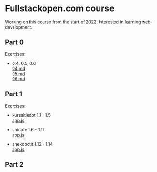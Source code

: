 # Fullstackopen.com course

Working on this course from the start of 2022. Interested in learning web-development.  

## Part 0 
Exercises: 
- 0.4, 0.5, 0.6  
    [04.md](./part0/04.md)   
    [05.md](./part0/05.md)   
    [06.md](./part0/06.md)   

## Part 1  

Exercises:
- kurssitiedot 1.1 - 1.5   
    [app.js](./part1/kurssitiedot/src/App.js)  

- unicafe 1.6 - 1.11  
    [app.js](./part1/unicafe/src/App.js)  

- anekdootit 1.12 - 1.14  
    [app.js](./part1/anekdootit/src/App.js)  


## Part 2